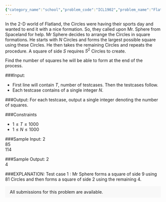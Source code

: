 ```yaml
---
{"category_name":"school","problem_code":"ICL1902","problem_name":"FlatLand","problemComponents":{"constraints":"","constraintsState":false,"subtasks":"","subtasksState":false,"inputFormat":"","inputFormatState":false,"outputFormat":"","outputFormatState":false,"sampleTestCases":{}},"video_editorial_url":"https://youtu.be/4L4FkFS0zgc","languages_supported":{"0":"CPP14","1":"C","2":"JAVA","3":"PYTH 3.6","4":"PYTH","5":"PYP3","6":"CS2","7":"ADA","8":"PYPY","9":"TEXT","10":"PAS fpc","11":"NODEJS","12":"RUBY","13":"PHP","14":"GO","15":"HASK","16":"TCL","17":"PERL","18":"SCALA","19":"LUA","20":"kotlin","21":"BASH","22":"JS","23":"LISP sbcl","24":"rust","25":"PAS gpc","26":"BF","27":"CLOJ","28":"R","29":"D","30":"CAML","31":"FORT","32":"ASM","33":"swift","34":"FS","35":"WSPC","36":"LISP clisp","37":"SCM guile","38":"PERL6","39":"ERL","40":"CLPS","41":"ICK","42":"NICE","43":"PRLG","44":"ICON","45":"COB","46":"SCM chicken","47":"PIKE","48":"SCM qobi","49":"ST","50":"NEM"},"max_timelimit":1,"source_sizelimit":50000,"problem_author":"yashdeepgupta","problem_tester":"","date_added":"20-03-2019","tags":{"0":"yashdeepgupta"},"problem_difficulty_level":"Simple","best_tag":"","editorial_url":"https://discuss.codechef.com/problems/ICL1902","time":{"view_start_date":1553792400,"submit_start_date":1553792400,"visible_start_date":1553792400,"end_date":1735669800},"is_direct_submittable":false,"problemDiscussURL":"https://discuss.codechef.com/search?q=ICL1902","is_proctored":false,"visitedContests":{},"layout":"problem"}
---
```

In the 2-D world of Flatland, the Circles were having their sports day and wanted to end it with a nice formation. So, they called upon Mr. Sphere from Spaceland for help. Mr Sphere decides to arrange the Circles in square formations. He starts with $N$ Circles and forms the largest possible square using these Circles. He then takes the remaining Circles and repeats the procedure. A square of side $S$ requires $S^2$ Circles to create.
 
 Find the number of squares he will be able to form at the end of the process.
 
###Input:
 
- First line will contain $T$, number of testcases. Then the testcases follow.
- Each testcase contains of a single integer $N$.
 
###Output:
For each testcase, output a single integer denoting the number of squares.
 
###Constraints
- $1 \leq T \leq 1000$
- $1 \leq N \leq 1000$
 
###Sample Input:
2           
85          
114          

###Sample Output:
2               
4
               
###EXPLANATION:
Test case 1 : Mr Sphere forms a square of side 9 using 81 Circles and then forms a square of side 2 using the remaining 4.
<aside style='background: #f8f8f8;padding: 10px 15px;'><div>All submissions for this problem are available.</div></aside>